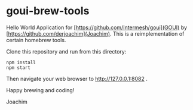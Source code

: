 # goui-brew-tools
Hello World Application for [https://github.com/Intermesh/goui](GOUI) by [https://github.com/derjoachim](Joachim).
This is a reimplementation of certain homebrew tools.

Clone this repository and run from this directory:

```
npm install
npm start
```

Then navigate your web browser to http://127.0.0.1:8082 .

Happy brewing and coding!

Joachim
